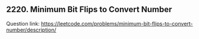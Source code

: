 ## 2220. Minimum Bit Flips to Convert Number

Question link: https://leetcode.com/problems/minimum-bit-flips-to-convert-number/description/